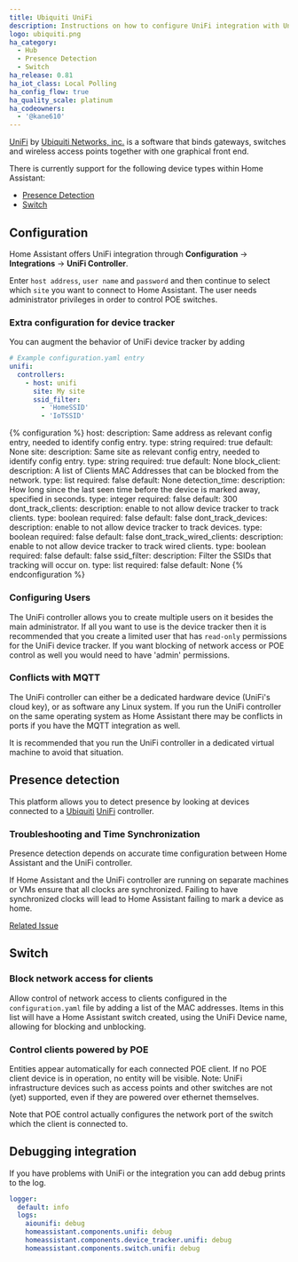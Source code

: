```yaml
---
title: Ubiquiti UniFi
description: Instructions on how to configure UniFi integration with UniFi Controller by Ubiquiti.
logo: ubiquiti.png
ha_category:
  - Hub
  - Presence Detection
  - Switch
ha_release: 0.81
ha_iot_class: Local Polling
ha_config_flow: true
ha_quality_scale: platinum
ha_codeowners:
  - '@kane610'
---
```


[UniFi](https://unifi-sdn.ubnt.com/) by [Ubiquiti Networks, inc.](https://www.ubnt.com/) is a software that binds gateways, switches and wireless access points together with one graphical front end.

There is currently support for the following device types within Home Assistant:

- [Presence Detection](#presence-detection)
- [Switch](#switch)

## Configuration

Home Assistant offers UniFi integration through **Configuration** -> **Integrations** -> **UniFi Controller**.

Enter `host address`, `user name` and `password` and then continue to select which `site` you want to connect to Home Assistant. The user needs administrator privileges in order to control POE switches.

### Extra configuration for device tracker

You can augment the behavior of UniFi device tracker by adding

```yaml
# Example configuration.yaml entry
unifi:
  controllers:
    - host: unifi
      site: My site
      ssid_filter:
        - 'HomeSSID'
        - 'IoTSSID'
```

{% configuration %}
host:
  description: Same address as relevant config entry, needed to identify config entry.
  type: string
  required: true
  default: None
site:
  description: Same site as relevant config entry, needed to identify config entry.
  type: string
  required: true
  default: None
block_client:
  description: A list of Clients MAC Addresses that can be blocked from the network.
  type: list
  required: false
  default: None
detection_time:
  description: How long since the last seen time before the device is marked away, specified in seconds.
  type: integer
  required: false
  default: 300
dont_track_clients:
  description: enable to not allow device tracker to track clients.
  type: boolean
  required: false
  default: false
dont_track_devices:
  description: enable to not allow device tracker to track devices.
  type: boolean
  required: false
  default: false
dont_track_wired_clients:
  description: enable to not allow device tracker to track wired clients.
  type: boolean
  required: false
  default: false
ssid_filter:
  description: Filter the SSIDs that tracking will occur on.
  type: list
  required: false
  default: None
{% endconfiguration %}

### Configuring Users

The UniFi controller allows you to create multiple users on it besides the main administrator. If all you want to use is the device tracker then it is recommended that you create a limited user that has `read-only` permissions for the UniFi device tracker. If you want blocking of network access or POE control as well you would need to have 'admin' permissions.

### Conflicts with MQTT

The UniFi controller can either be a dedicated hardware device (UniFi's cloud key), or as software any Linux system. If you run the UniFi controller on the same operating system as Home Assistant there may be conflicts in ports if you have the MQTT integration as well.

It is recommended that you run the UniFi controller in a dedicated virtual machine to avoid that situation.

## Presence detection

This platform allows you to detect presence by looking at devices connected to a [Ubiquiti](https://ubnt.com/) [UniFi](https://www.ubnt.com/enterprise/#unifi) controller.

### Troubleshooting and Time Synchronization

Presence detection depends on accurate time configuration between Home Assistant and the UniFi controller.

If Home Assistant and the UniFi controller are running on separate machines or VMs ensure that all clocks are synchronized. Failing to have synchronized clocks will lead to Home Assistant failing to mark a device as home.

[Related Issue](https://github.com/home-assistant/home-assistant/issues/10507)

## Switch

### Block network access for clients

Allow control of network access to clients configured in the `configuration.yaml` file by adding a list of the MAC addresses. Items in this list will have a Home Assistant switch created, using the UniFi Device name, allowing for blocking and unblocking.

### Control clients powered by POE

Entities appear automatically for each connected POE client. If no POE client device is in operation, no entity will be visible. Note: UniFi infrastructure devices such as access points and other switches are not (yet) supported, even if they are powered over ethernet themselves.

Note that POE control actually configures the network port of the switch which the client is connected to.

## Debugging integration

If you have problems with UniFi or the integration you can add debug prints to the log.

```yaml
logger:
  default: info
  logs:
    aiounifi: debug
    homeassistant.components.unifi: debug
    homeassistant.components.device_tracker.unifi: debug
    homeassistant.components.switch.unifi: debug
```

